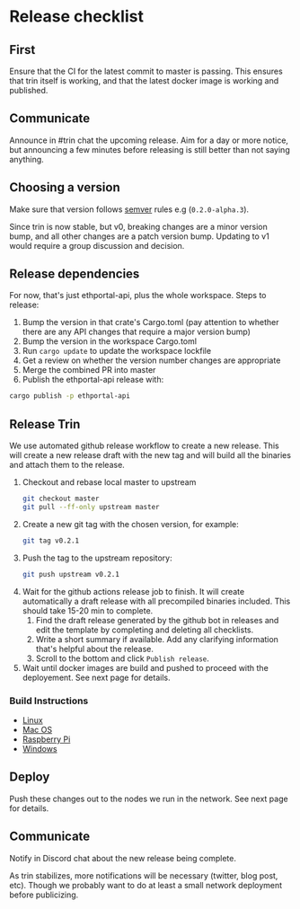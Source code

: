 # Release checklist

## First

Ensure that the CI for the latest commit to master is passing.
This ensures that trin itself is working, and that the latest docker image is working and published. 

## Communicate

Announce in #trin chat the upcoming release. Aim for a day or more notice, but
announcing a few minutes before releasing is still better than not saying
anything.

## Choosing a version

Make sure that version follows [semver](https://semver.org/) rules e.g (`0.2.0-alpha.3`).

Since trin is now stable, but v0, breaking changes are a minor version bump,
and all other changes are a patch version bump. Updating to v1 would require a
group discussion and decision.

## Release dependencies

For now, that's just ethportal-api, plus the whole workspace. Steps to release:

1. Bump the version in that crate's Cargo.toml (pay attention to whether there are any API changes that require a major version bump)
2. Bump the version in the workspace Cargo.toml
3. Run `cargo update` to update the workspace lockfile
4. Get a review on whether the version number changes are appropriate
5. Merge the combined PR into master
6. Publish the ethportal-api release with:

```bash
cargo publish -p ethportal-api
```

## Release Trin

We use automated github release workflow to create a new release.
This will create a new release draft with the new tag and will build all the binaries and attach them to the release. 

1. Checkout and rebase local master to upstream
    ```bash
    git checkout master
    git pull --ff-only upstream master
    ```
2. Create a new git tag with the chosen version, for example:
    ```bash
    git tag v0.2.1
    ```
3. Push the tag to the upstream repository:
    ```bash
    git push upstream v0.2.1
    ```
4. Wait for the github actions release job to finish. It will create automatically a draft release with all precompiled binaries included. This should take 15-20 min to complete.
    1. Find the draft release generated by the github bot in releases and edit the template by completing and deleting all checklists.
    2. Write a short summary if available. Add any clarifying information that's helpful about the release.
    3. Scroll to the bottom and click `Publish release`.
5. Wait until docker images are build and pushed to proceed with the deployement. See next page for details.

### Build Instructions
* [Linux](../build_instructions/linux.md)
* [Mac OS](../build_instructions/mac_os.md)
* [Raspberry Pi](../build_instructions/raspberry_pi.md)
* [Windows](../build_instructions/windows.md)

## Deploy

Push these changes out to the nodes we run in the network. See next page for details.

## Communicate

Notify in Discord chat about the new release being complete.

As trin stabilizes, more notifications will be necessary (twitter, blog post, etc). Though we probably want to do at least a small network deployment before publicizing.
